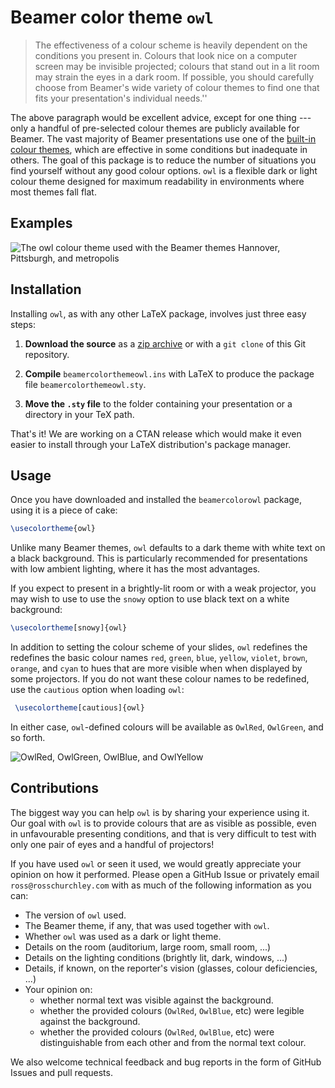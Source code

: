 # Beamer color theme `owl`

> The effectiveness of a colour scheme is heavily dependent on the conditions you present in. Colours that look nice on a computer screen may be invisible projected; colours that stand out in a lit room may strain the eyes in a dark room. If possible, you should carefully choose from Beamer's wide variety of colour themes to find one that fits your presentation's individual needs.''


The above paragraph would be excellent advice, except for one thing --- only a handful of pre-selected colour themes are publicly available for Beamer. The vast majority of Beamer presentations use one of the [built-in colour themes](https://mpetroff.net/files/beamer-theme-matrix/), which are effective in some conditions but inadequate in others. The goal of this package is to reduce the number of situations you find yourself without any good colour options. `owl` is a flexible dark or light colour theme designed for maximum readability in environments where most themes fall flat.



## Examples

![The `owl` colour theme used with the Beamer themes `Hannover`, `Pittsburgh`, and `metropolis`](https://raw.githubusercontent.com/rchurchley/beamercolortheme-owl/master/ex/readme.jpg)



## Installation
Installing `owl`, as with any other LaTeX package, involves just three easy steps:

1. **Download the source** as a [zip archive](https://github.com/rchurchley/beamercolortheme-owl/archive/master.zip) or with a `git clone` of this Git repository.

2. **Compile** `beamercolorthemeowl.ins` with LaTeX to produce the package file `beamercolorthemeowl.sty`.

3. **Move the `.sty` file** to the folder containing your presentation or a directory in your TeX path.

That's it! We are working on a CTAN release which would make it even easier to
install through your LaTeX distribution's package manager.



## Usage

Once you have downloaded and installed the `beamercolorowl` package, using it is a piece of cake:

```latex
\usecolortheme{owl}
```

Unlike many Beamer themes, `owl` defaults to a dark theme with white text on a black background. This is particularly recommended for presentations with low ambient lighting, where it has the most advantages.

If you expect to present in a brightly-lit room or with a weak projector, you may wish to use to use the `snowy` option to use black text on a white background:

```latex
\usecolortheme[snowy]{owl}
```

In addition to setting the colour scheme of your slides, `owl` redefines the redefines the basic colour names `red`, `green`, `blue`, `yellow`, `violet`, `brown`, `orange`, and `cyan` to hues that are more visible when when displayed by some projectors. If you do not want these colour names to be redefined, use the `cautious` option when loading `owl`:

```latex
 \usecolortheme[cautious]{owl}
```

In either case, `owl`-defined colours will be available as `OwlRed`, `OwlGreen`, and so forth.

![`OwlRed`, `OwlGreen`, `OwlBlue`, and `OwlYellow`](https://raw.githubusercontent.com/rchurchley/beamercolortheme-owl/master/ex/colours.png)



## Contributions

The biggest way you can help `owl` is by sharing your experience using it. Our goal with `owl` is to provide colours that are as visible as possible, even in unfavourable presenting conditions, and that is very difficult to test with only one pair of eyes and a handful of projectors!

If you have used `owl` or seen it used, we would greatly appreciate your opinion on how it performed. Please open a GitHub Issue or privately email `ross@rosschurchley.com` with as much of the following information as you can:

- The version of `owl` used.
- The Beamer theme, if any, that was used together with `owl`.
- Whether `owl` was used as a dark or light theme.
- Details on the room (auditorium, large room, small room, ...)
- Details on the lighting conditions (brightly lit, dark, windows, ...)
- Details, if known, on the reporter's vision (glasses, colour deficiencies, ...)
- Your opinion on:
    + whether normal text was visible against the background.
    + whether the provided colours (`OwlRed`, `OwlBlue`, etc) were legible against the background.
    + whether the provided colours (`OwlRed`, `OwlBlue`, etc) were distinguishable from each other and from the normal text colour.

We also welcome technical feedback and bug reports in the form of GitHub Issues and pull requests. 
